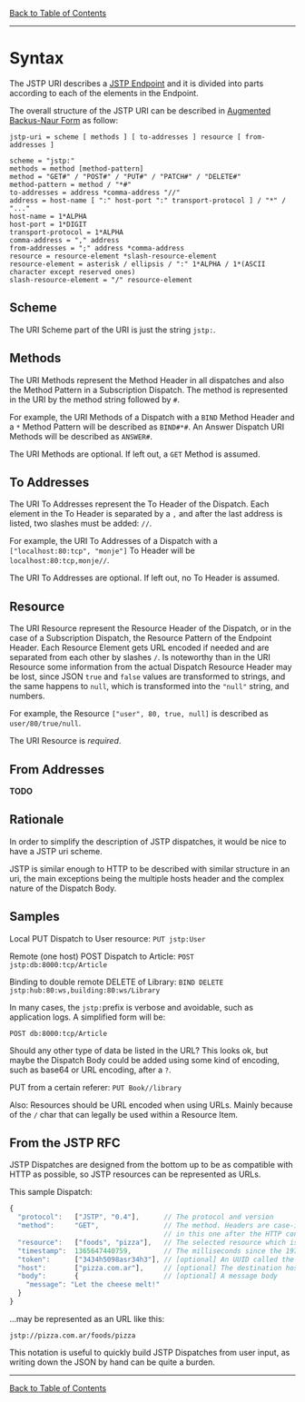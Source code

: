 [Back to Table of Contents](index.md)

---

Syntax
======

The JSTP URI describes a [JSTP Endpoint](https://github.com/jstp/jstp-rfc/blob/master/version/0.6/syntax/endpoint.md) and it is divided into parts according to each of the elements in the Endpoint.

The overall structure of the JSTP URI can be described in [Augmented Backus-Naur Form](https://www.ietf.org/rfc/rfc2234.txt) as follow:

```abnf
jstp-uri = scheme [ methods ] [ to-addresses ] resource [ from-addresses ]

scheme = "jstp:"
methods = method [method-pattern]
method = "GET#" / "POST#" / "PUT#" / "PATCH#" / "DELETE#"
method-pattern = method / "*#"
to-addresses = address *comma-address "//"
address = host-name [ ":" host-port ":" transport-protocol ] / "*" / "..."
host-name = 1*ALPHA
host-port = 1*DIGIT
transport-protocol = 1*ALPHA
comma-address = "," address
from-addresses = ";" address *comma-address
resource = resource-element *slash-resource-element
resource-element = asterisk / ellipsis / ":" 1*ALPHA / 1*(ASCII character except reserved ones)
slash-resource-element = "/" resource-element
```

Scheme
------

The URI Scheme part of the URI is just the string `jstp:`.

Methods
-------

The URI Methods represent the Method Header in all dispatches and also the Method Pattern in a Subscription Dispatch. The method is represented in the URI by the method string followed by `#`. 

For example, the URI Methods of a Dispatch with a `BIND` Method Header and a `*` Method Pattern will be described as `BIND#*#`. An Answer Dispatch URI Methods will be described as `ANSWER#`.

The URI Methods are optional. If left out, a `GET` Method is assumed.

To Addresses
------------

The URI To Addresses represent the To Header of the Dispatch. Each element in the To Header is separated by a `,` and after the last address is listed, two slashes must be added: `//`.

For example, the URI To Addresses of a Dispatch with a `["localhost:80:tcp", "monje"]` To Header will be `localhost:80:tcp,monje//`. 

The URI To Addresses are optional. If left out, no To Header is assumed.

Resource
--------

The URI Resource represent the Resource Header of the Dispatch, or in the case of a Subscription Dispatch, the Resource Pattern of the Endpoint Header. Each Resource Element gets URL encoded if needed and are separated from each other by slashes `/`. Is noteworthy than in the URI Resource some information from the actual Dispatch Resource Header may be lost, since JSON `true` and `false` values are transformed to strings, and the same happens to `null`, which is transformed into the `"null"` string, and numbers.

For example, the Resource `["user", 80, true, null]` is described as `user/80/true/null`. 

The URI Resource is _required_. 

From Addresses
--------------

**TODO**

Rationale
---------

In order to simplify the description of JSTP dispatches, it would be nice to have a JSTP uri scheme.

JSTP is similar enough to HTTP to be described with similar structure in an uri, the main exceptions being the multiple hosts header and the complex nature of the Dispatch Body.

Samples
-------

Local PUT Dispatch to User resource: `PUT jstp:User`

Remote (one host) POST Dispatch to Article: `POST jstp:db:8000:tcp/Article`

Binding to double remote DELETE of Library: `BIND DELETE jstp:hub:80:ws,building:80:ws/Library`

In many cases, the `jstp:`prefix is verbose and avoidable, such as application logs. A simplified form will be:

`POST db:8000:tcp/Article`

Should any other type of data be listed in the URL? This looks ok, but maybe the Dispatch Body could be added using some kind of encoding, such as base64 or URL encoding, after a `?`.

PUT from a certain referer: `PUT Book//library`

Also: Resources should be URL encoded when using URLs. Mainly because of the `/` char that can legally be used within a Resource Item.

From the JSTP RFC
-----------------

JSTP Dispatches are designed from the bottom up to be as compatible with HTTP as possible, so JSTP resources can be represented as URLs. 

This sample Dispatch:

```javascript
{
  "protocol":   ["JSTP", "0.4"],      // The protocol and version
  "method":     "GET",                // The method. Headers are case-insensitive but is customary to user uppercase
                                      // in this one after the HTTP convention
  "resource":   ["foods", "pizza"],   // The selected resource which is to be retrieved (since the method is GET)
  "timestamp":  1365647440759,        // The milliseconds since the 1970-01-01 00:00:00.000 (also known as the UNIX timestamp)
  "token":      ["3434h5098asr34h3"], // [optional] An UUID called the Transaction ID, used to track back Answer Dispatches
  "host":       ["pizza.com.ar"],     // [optional] The destination host to which the Dispatch is to be sent
  "body":       {                     // [optional] A message body
    "message": "Let the cheese melt!"       
  }
}
```

...may be represented as an URL like this:

    jstp://pizza.com.ar/foods/pizza

This notation is useful to quickly build JSTP Dispatches from user input, as writing down the JSON by hand can be quite a burden.

---

[Back to Table of Contents](index.md)
